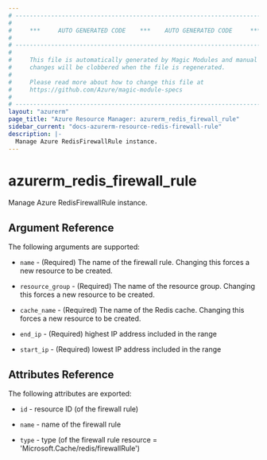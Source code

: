 ```yaml
---
# ----------------------------------------------------------------------------
#
#     ***     AUTO GENERATED CODE    ***    AUTO GENERATED CODE     ***
#
# ----------------------------------------------------------------------------
#
#     This file is automatically generated by Magic Modules and manual
#     changes will be clobbered when the file is regenerated.
#
#     Please read more about how to change this file at
#     https://github.com/Azure/magic-module-specs
#
# ----------------------------------------------------------------------------
layout: "azurerm"
page_title: "Azure Resource Manager: azurerm_redis_firewall_rule"
sidebar_current: "docs-azurerm-resource-redis-firewall-rule"
description: |-
  Manage Azure RedisFirewallRule instance.
---
```


# azurerm_redis_firewall_rule

Manage Azure RedisFirewallRule instance.


## Argument Reference

The following arguments are supported:

* `name` - (Required) The name of the firewall rule. Changing this forces a new resource to be created.

* `resource_group` - (Required) The name of the resource group. Changing this forces a new resource to be created.

* `cache_name` - (Required) The name of the Redis cache. Changing this forces a new resource to be created.

* `end_ip` - (Required) highest IP address included in the range

* `start_ip` - (Required) lowest IP address included in the range

## Attributes Reference

The following attributes are exported:

* `id` - resource ID (of the firewall rule)

* `name` - name of the firewall rule

* `type` - type (of the firewall rule resource = 'Microsoft.Cache/redis/firewallRule')
